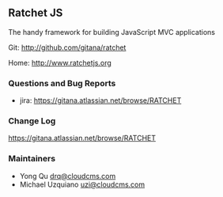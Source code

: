 ## Ratchet JS ##
The handy framework for building JavaScript MVC applications

Git: http://github.com/gitana/ratchet

Home: http://www.ratchetjs.org

### Questions and Bug Reports
 * jira: https://gitana.atlassian.net/browse/RATCHET

### Change Log ##

https://gitana.atlassian.net/browse/RATCHET

### Maintainers
* Yong Qu     drq@cloudcms.com
* Michael Uzquiano     uzi@cloudcms.com
